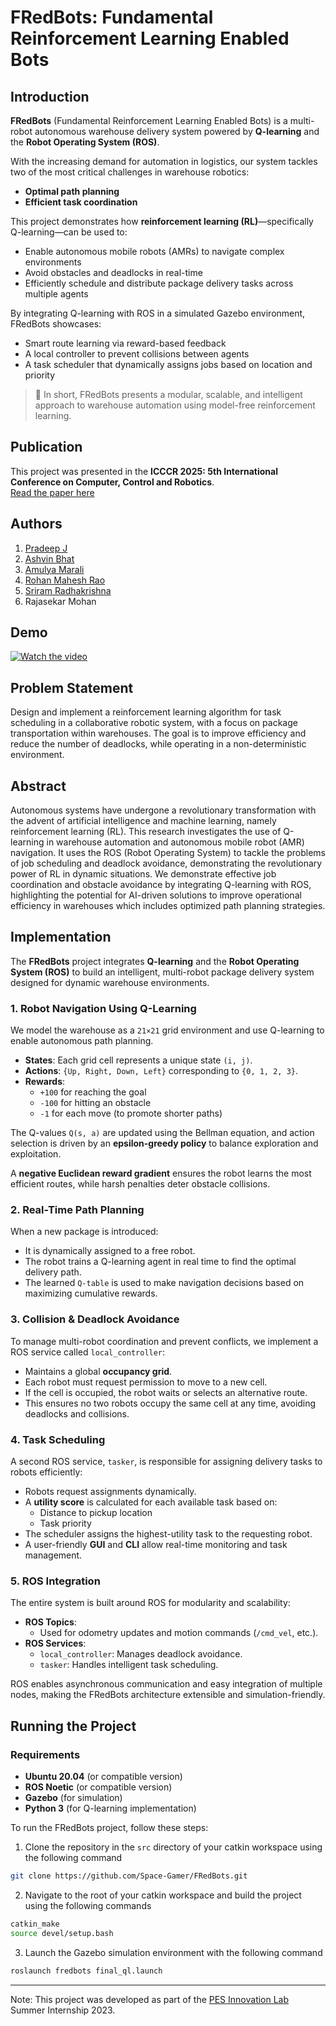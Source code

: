 # FRedBots: Fundamental Reinforcement Learning Enabled Bots

## Introduction

**FRedBots** (Fundamental Reinforcement Learning Enabled Bots) is a multi-robot autonomous warehouse delivery system powered by **Q-learning** and the **Robot Operating System (ROS)**.

With the increasing demand for automation in logistics, our system tackles two of the most critical challenges in warehouse robotics:
- **Optimal path planning**
- **Efficient task coordination**

This project demonstrates how **reinforcement learning (RL)**—specifically Q-learning—can be used to:
- Enable autonomous mobile robots (AMRs) to navigate complex environments
- Avoid obstacles and deadlocks in real-time
- Efficiently schedule and distribute package delivery tasks across multiple agents

By integrating Q-learning with ROS in a simulated Gazebo environment, FRedBots showcases:
- Smart route learning via reward-based feedback
- A local controller to prevent collisions between agents
- A task scheduler that dynamically assigns jobs based on location and priority

> 🧠 In short, FRedBots presents a modular, scalable, and intelligent approach to warehouse automation using model-free reinforcement learning.

## Publication

This project was presented in the **ICCCR 2025: 5th International Conference on Computer, Control and Robotics**.  
[Read the paper here](https://doi.org/10.1109/ICCCR65461.2025.11072598)

## Authors

1. [Pradeep J](https://github.com/Space-Gamer)
2. [Ashvin Bhat](https://github.com/ashvinbhat)
3. [Amulya Marali](https://github.com/amulyamarali)
4. [Rohan Mahesh Rao](https://github.com/Rohanmrao)
5. [Sriram Radhakrishna](https://github.com/sr42-dev)
6. Rajasekar Mohan

## Demo

[![Watch the video](https://img.youtube.com/vi/HnlNoSQTMtw/0.jpg)](https://www.youtube.com/watch?v=HnlNoSQTMtw)


## Problem Statement

Design and implement a reinforcement learning algorithm for
task scheduling in a collaborative robotic
system, with a focus on package
transportation within warehouses. The goal is
to improve efficiency and reduce the number
of deadlocks, while operating in a
non-deterministic environment.

## Abstract

Autonomous systems have undergone a revolutionary transformation with the advent of artificial intelligence
and machine learning, namely reinforcement learning (RL).
This research investigates the use of Q-learning in warehouse
automation and autonomous mobile robot (AMR) navigation. It
uses the ROS (Robot Operating System) to tackle the problems of
job scheduling and deadlock avoidance, demonstrating the revolutionary power of RL in dynamic situations. We demonstrate
effective job coordination and obstacle avoidance by integrating
Q-learning with ROS, highlighting the potential for AI-driven
solutions to improve operational efficiency in warehouses which
includes optimized path planning strategies.

## Implementation

The **FRedBots** project integrates **Q-learning** and the **Robot Operating System (ROS)** to build an intelligent, multi-robot package delivery system designed for dynamic warehouse environments.


### 1. Robot Navigation Using Q-Learning

We model the warehouse as a `21×21` grid environment and use Q-learning to enable autonomous path planning.

- **States**: Each grid cell represents a unique state `(i, j)`.
- **Actions**: `{Up, Right, Down, Left}` corresponding to `{0, 1, 2, 3}`.
- **Rewards**:
  - `+100` for reaching the goal
  - `-100` for hitting an obstacle
  - `-1` for each move (to promote shorter paths)

The Q-values `Q(s, a)` are updated using the Bellman equation, and action selection is driven by an **epsilon-greedy policy** to balance exploration and exploitation.

A **negative Euclidean reward gradient** ensures the robot learns the most efficient routes, while harsh penalties deter obstacle collisions.

### 2. Real-Time Path Planning

When a new package is introduced:
- It is dynamically assigned to a free robot.
- The robot trains a Q-learning agent in real time to find the optimal delivery path.
- The learned `Q-table` is used to make navigation decisions based on maximizing cumulative rewards.

### 3. Collision & Deadlock Avoidance

To manage multi-robot coordination and prevent conflicts, we implement a ROS service called `local_controller`:

- Maintains a global **occupancy grid**.
- Each robot must request permission to move to a new cell.
- If the cell is occupied, the robot waits or selects an alternative route.
- This ensures no two robots occupy the same cell at any time, avoiding deadlocks and collisions.

### 4. Task Scheduling

A second ROS service, `tasker`, is responsible for assigning delivery tasks to robots efficiently:

- Robots request assignments dynamically.
- A **utility score** is calculated for each available task based on:
  - Distance to pickup location
  - Task priority
- The scheduler assigns the highest-utility task to the requesting robot.
- A user-friendly **GUI** and **CLI** allow real-time monitoring and task management.

### 5. ROS Integration

The entire system is built around ROS for modularity and scalability:

- **ROS Topics**:
  - Used for odometry updates and motion commands (`/cmd_vel`, etc.).
- **ROS Services**:
  - `local_controller`: Manages deadlock avoidance.
  - `tasker`: Handles intelligent task scheduling.

ROS enables asynchronous communication and easy integration of multiple nodes, making the FRedBots architecture extensible and simulation-friendly.

## Running the Project

### Requirements
- **Ubuntu 20.04** (or compatible version)
- **ROS Noetic** (or compatible version)
- **Gazebo** (for simulation)
- **Python 3** (for Q-learning implementation)

To run the FRedBots project, follow these steps:
1. Clone the repository in the `src` directory of your catkin workspace using the following command
```bash
git clone https://github.com/Space-Gamer/FRedBots.git
```
2. Navigate to the root of your catkin workspace and build the project using the following commands
```bash
catkin_make
source devel/setup.bash
```
3. Launch the Gazebo simulation environment with the following command
```bash
roslaunch fredbots final_ql.launch
```
---
Note: This project was developed as part of the [PES Innovation Lab](https://www.theinnovationlab.in/) Summer Internship 2023.

